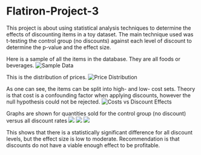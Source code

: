 # Flatiron-Project-3
This project is about using statistical analysis techniques to determine the effects of discounting items in a toy dataset. The main technique used was t-testing the control group (no discounts) against each level of discount to determine the p-value and the effect size. 

Here is a sample of all the items in the database. They are all foods or beverages.
![Sample Data](https://raw.githubusercontent.com/DanielKond/Toy-Model-Dataset/master/images/sample%20data.JPG)

This is the distribution of prices.
![Price Distribution](https://github.com/DanielKond/Toy-Model-Dataset/blob/master/images/price%20v%20quantity.JPG?raw=true)

As one can see, the items can be split into high- and low- cost sets. Theory is that cost is a confounding factor when applying discounts, however the null hypothesis could not be rejected.
![Costs vs Discount Effects](https://github.com/DanielKond/Toy-Model-Dataset/blob/master/images/quantity%20histogram.JPG?raw=true)

Graphs are shown for quantities sold for the control group (no discount) versus all discount rates
![](https://github.com/DanielKond/Toy-Model-Dataset/blob/master/images/rates%20p1.JPG?raw=true)
![](https://github.com/DanielKond/Toy-Model-Dataset/blob/master/images/rates%20p2.JPG?raw=true)
![](https://github.com/DanielKond/Toy-Model-Dataset/blob/master/images/rates%20p3.JPG?raw=true)

This shows that there is a statistically significant difference for all discount levels, but the effect size is low to moderate. Recommendation is that discounts do not have a viable enough effect to be profitable.

